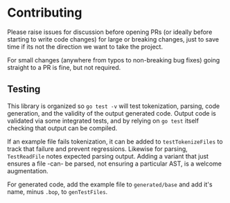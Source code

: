 # Contributing

Please raise issues for discussion before opening PRs (or ideally before starting to write code changes) for large or breaking changes,
just to save time if its not the direction we want to take the project.

For small changes (anywhere from typos to non-breaking bug fixes) going straight to a PR is fine, but not required.

## Testing

This library is organized so `go test -v` will test tokenization, parsing, code generation, and the validity of the output generated code. Output code is validated via some integrated tests, and by relying on `go test` itself checking that output can be compiled.

If an example file fails tokenization, it can be added to `testTokenizeFiles` to track that failure and prevent regressions. Likewise for parsing, `TestReadFile` notes expected parsing output. Adding a variant that just ensures a file -can- be parsed, not ensuring a particular AST, is a welcome augmentation.

For generated code, add the example file to `generated/base` and add it's name, minus `.bop`, to `genTestFiles`.

